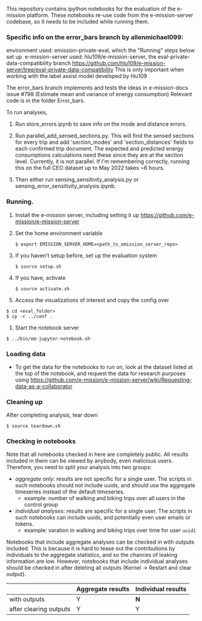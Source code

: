 This repository contains ipython notebooks for the evaluation of the e-mission
platform.  These notebooks re-use code from the e-mission-server codebase, so
it needs to be included while running them.

### Specific info on the error_bars branch by allenmichael099:
environment used: emission-private-eval, which the "Running" steps below set up.
e-mission-server used: hlu109/e-mission-server, the eval-private-data-compatibility branch
    https://github.com/hlu109/e-mission-server/tree/eval-private-data-compatibility
    This is only important when working with the label assist model developed by hlu109

The error_bars branch implements and tests the ideas in e-mission-docs issue #798 (Estimate mean and variance of energy consumption)
Relevant code is in the folder Error_bars.

To run analyses, 
1. Run store_errors.ipynb to save info on the mode and distance errors.
2. Run parallel_add_sensed_sections.py. This will find the sensed sections for every trip and add 
'section_modes' and 'section_distances' fields to each confirmed trip document.
    The expected and predicted energy consumptions calculations need these since they are at the section level.
    Currently, it is not parallel. If I'm remembering correctly, running this on the full CEO dataset up to May 2022 takes ~6 hours.

3. Then either run sensing_sensitivity_analysis.py or sensing_error_sensitivity_analysis.ipynb.



### Running.

1. Install the e-mission server, including setting it up
    https://github.com/e-mission/e-mission-server

1. Set the home environment variable

    ```
    $ export EMISSION_SERVER_HOME=<path_to_emission_server_repo>
    ```

1. If you haven't setup before, set up the evaluation system

    ```
    $ source setup.sh
    ```

1. If you have, activate

    ```
    $ source activate.sh
    ```

1. Access the visualizations of interest and copy the config over

```
$ cd <eval_folder>
$ cp -r ../conf .
```

1. Start the notebook server

```
$ ../bin/em-jupyter-notebook.sh
```

### Loading data

- To get the data for the notebooks to run on, look at the dataset listed at
  the top of the notebook, and request the data for research purposes using 
    https://github.com/e-mission/e-mission-server/wiki/Requesting-data-as-a-collaborator

### Cleaning up

After completing analysis, tear down

```
$ source teardown.sh
```

### Checking in notebooks

Note that all notebooks checked in here are completely public. All results included in them can be viewed by anybody, even malicious users. 
Therefore, you need to split your analysis into two groups:
- *aggregate only*: results are not specific for a single user. The scripts in such notebooks should not include uuids, and should use the aggregate timeseries instead of the default timeseries.
   - example: number of walking and biking trips over all users in the control group
- *individual analyses*: results are specific for a single user. The scripts in such notebooks can include uuids, and potentially even user emails or tokens.
   - example: varation in walking and biking trips over time for user `uuid1`

Notebooks that include aggregate analyses can be checked in with outputs included. This is because it is hard to tease out the contributions by individuals to the aggregate statistics, and so the chances of leaking information are low. However, notebooks that include individual analyses should be checked in after deleting all outputs (Kernel -> Restart and clear output).

|              | Aggregate results | Individual results |
|--------------|--------------|--------------|
| with outputs |     Y        |     **N**    |
| after clearing outputs | Y  |     Y        | 
